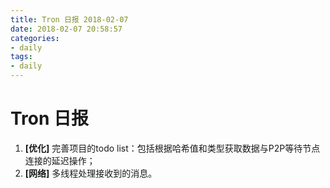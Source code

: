 ```yaml
---
title: Tron 日报 2018-02-07
date: 2018-02-07 20:58:57
categories:
- daily
tags:
- daily
---
```


# Tron 日报


1. **[优化]** 完善项目的todo list：包括根据哈希值和类型获取数据与P2P等待节点连接的延迟操作；
2. **[网络]** 多线程处理接收到的消息。

